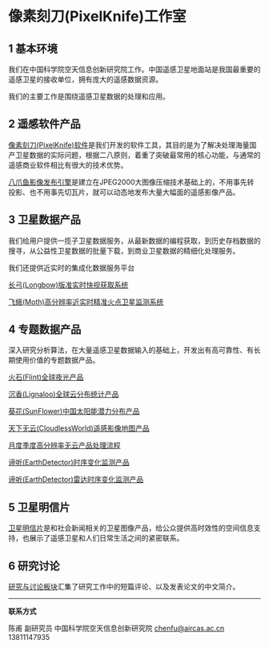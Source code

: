 # 像素刻刀(PixelKnife)工作室




## 1 基本环境

我们在中国科学院空天信息创新研究院工作。中国遥感卫星地面站是我国最重要的遥感卫星的接收单位，拥有庞大的遥感数据资源。

我们的主要工作是围绕遥感卫星数据的处理和应用。



## 2 遥感软件产品

[像素刻刀(PixelKnife)软件](soft/soft_pixelknife.html)是我们开发的软件工具，其目的是为了解决处理海量国产卫星数据的实际问题，根据二八原则，着重了突破最常用的核心功能，与通常的遥感商业软件相比有很大的技术优势。

[八爪鱼影像发布引擎](soft/soft_octopus.html)是建立在JPEG2000大图像压缩技术基础上的，不用事先转投影、也不用事先切瓦片，就可以动态地发布大量大幅面的遥感影像产品。



## 3 卫星数据产品

我们给用户提供一揽子卫星数据服务，从最新数据的编程获取，到历史存档数据的搜寻，从公益性卫星数据的批量下载，到商业卫星数据的精细化处理服务。

我们还提供近实时的集成化数据服务平台

[长弓(Longbow)版准实时快视获取系统](platform/platform_longbow.html)

[飞蛾(Moth)高分辨率近实时精准火点卫星监测系统](platform/platform_moth.html)



## 4 专题数据产品

深入研究分析算法，在大量遥感卫星数据输入的基础上，开发出有高可靠性、有长期使用价值的专题数据产品。

[火石(Flint)全球夜光产品](product/product_flint.html)

[沉香(Lignaloo)全球云分布统计产品](product/product_lignaloo.html)

[葵花(SunFlower)中国太阳能潜力分布产品](product/product_sunflower.html)

[天下无云(CloudlessWorld)遥感影像地图产品](product/product_cloudless_world.html)

[月度季度高分辨率无云产品处理流程](product/product_cloudless_hr.html)

[谛听(EarthDetector)时序变化监测产品](product/product_earth_detector.html)

[谛听(EarthDetector)雷达时序变化监测产品](product/product_earth_detector_sar.html)



## 5 卫星明信片

[卫星明信片](picture.html)是和社会新闻相关的卫星图像产品，给公众提供高时效性的空间信息支持，也展示了遥感卫星和人们日常生活之间的紧密联系。


## 6 研究讨论

[研究与讨论板块](discuss.html)汇集了研究工作中的短篇评论、以及发表论文的中文简介。



---



**联系方式**

陈甫 副研究员
中国科学院空天信息创新研究院
chenfu@aircas.ac.cn
13811147935

